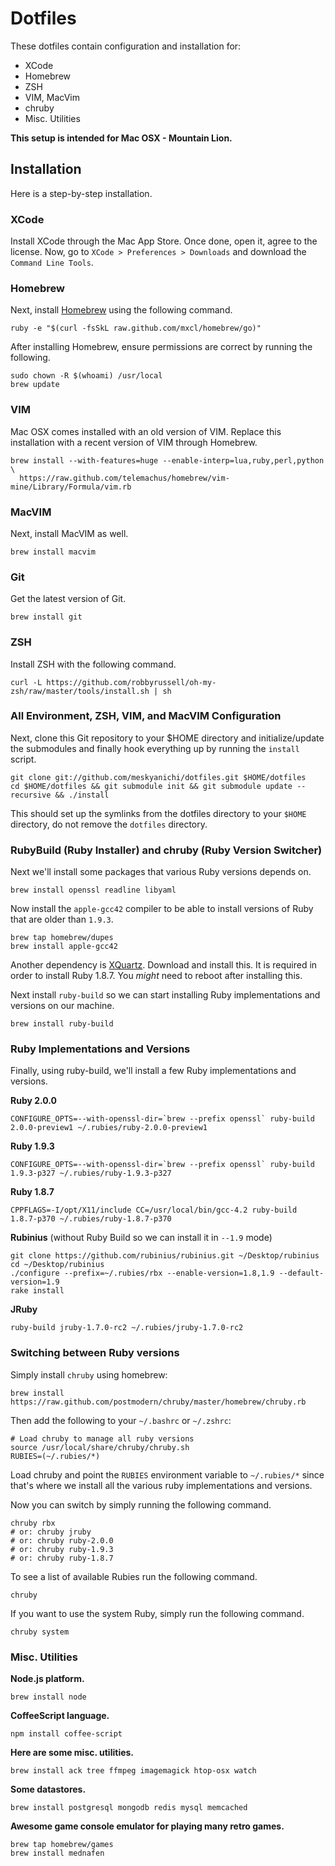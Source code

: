 # Dotfiles

These dotfiles contain configuration and installation for:

* XCode
* Homebrew
* ZSH
* VIM, MacVim
* chruby
* Misc. Utilities

**This setup is intended for Mac OSX - Mountain Lion.**

## Installation

Here is a step-by-step installation.

### XCode

Install XCode through the Mac App Store. Once done, open it, agree to the license. Now, go to `XCode > Preferences > Downloads` and download the `Command Line Tools`.

### Homebrew

Next, install [Homebrew](http://mxcl.github.com/homebrew/) using the following command.

    ruby -e "$(curl -fsSkL raw.github.com/mxcl/homebrew/go)"

After installing Homebrew, ensure permissions are correct by running the following.

    sudo chown -R $(whoami) /usr/local
    brew update

### VIM

Mac OSX comes installed with an old version of VIM. Replace this installation with a recent version of VIM through Homebrew.

    brew install --with-features=huge --enable-interp=lua,ruby,perl,python \
      https://raw.github.com/telemachus/homebrew/vim-mine/Library/Formula/vim.rb

### MacVIM

Next, install MacVIM as well.

    brew install macvim

### Git

Get the latest version of Git.

    brew install git

### ZSH

Install ZSH with the following command.

    curl -L https://github.com/robbyrussell/oh-my-zsh/raw/master/tools/install.sh | sh

### All Environment, ZSH, VIM, and MacVIM Configuration

Next, clone this Git repository to your $HOME directory and initialize/update the submodules and finally hook everything up by running the `install` script.

    git clone git://github.com/meskyanichi/dotfiles.git $HOME/dotfiles
    cd $HOME/dotfiles && git submodule init && git submodule update --recursive && ./install

This should set up the symlinks from the dotfiles directory to your `$HOME` directory, do not remove the `dotfiles` directory.

### RubyBuild (Ruby Installer) and chruby (Ruby Version Switcher)

Next we'll install some packages that various Ruby versions depends on.

    brew install openssl readline libyaml

Now install the `apple-gcc42` compiler to be able to install versions of Ruby that are older than `1.9.3`.

    brew tap homebrew/dupes
    brew install apple-gcc42

Another dependency is [XQuartz](http://xquartz.macosforge.org/downloads/SL/XQuartz-2.7.4.dmg). Download and install this. It is required in order to install Ruby 1.8.7. You *might* need to reboot after installing this.

Next install `ruby-build` so we can start installing Ruby implementations and versions on our machine.

    brew install ruby-build

### Ruby Implementations and Versions

Finally, using ruby-build, we'll install a few Ruby implementations and versions.

**Ruby 2.0.0**

    CONFIGURE_OPTS=--with-openssl-dir=`brew --prefix openssl` ruby-build 2.0.0-preview1 ~/.rubies/ruby-2.0.0-preview1

**Ruby 1.9.3**

    CONFIGURE_OPTS=--with-openssl-dir=`brew --prefix openssl` ruby-build 1.9.3-p327 ~/.rubies/ruby-1.9.3-p327

**Ruby 1.8.7**

    CPPFLAGS=-I/opt/X11/include CC=/usr/local/bin/gcc-4.2 ruby-build 1.8.7-p370 ~/.rubies/ruby-1.8.7-p370

**Rubinius** (without Ruby Build so we can install it in `--1.9` mode)

    git clone https://github.com/rubinius/rubinius.git ~/Desktop/rubinius
    cd ~/Desktop/rubinius
    ./configure --prefix=~/.rubies/rbx --enable-version=1.8,1.9 --default-version=1.9
    rake install

**JRuby**

    ruby-build jruby-1.7.0-rc2 ~/.rubies/jruby-1.7.0-rc2

### Switching between Ruby versions

Simply install `chruby` using homebrew:

    brew install https://raw.github.com/postmodern/chruby/master/homebrew/chruby.rb

Then add the following to your `~/.bashrc` or `~/.zshrc`:

    # Load chruby to manage all ruby versions
    source /usr/local/share/chruby/chruby.sh
    RUBIES=(~/.rubies/*)

Load chruby and point the `RUBIES` environment variable to `~/.rubies/*` since that's where we install all the various ruby implementations and versions.

Now you can switch by simply running the following command.

    chruby rbx
    # or: chruby jruby
    # or: chruby ruby-2.0.0
    # or: chruby ruby-1.9.3
    # or: chruby ruby-1.8.7

To see a list of available Rubies run the following command.

    chruby

If you want to use the system Ruby, simply run the following command.

    chruby system

### Misc. Utilities

**Node.js platform.**

    brew install node

**CoffeeScript language.**

    npm install coffee-script

**Here are some misc. utilities.**

    brew install ack tree ffmpeg imagemagick htop-osx watch

**Some datastores.**

    brew install postgresql mongodb redis mysql memcached

**Awesome game console emulator for playing many retro games.**

    brew tap homebrew/games
    brew install mednafen

